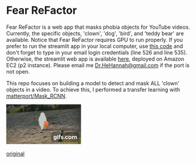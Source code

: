 # Fear ReFactor
Fear ReFactor is a web app that masks phobia objects for YouTube videos. Currently, the specific objects, 'clown', 'dog', 'bird', and 'teddy bear' are available.
Notice that Fear ReFactor requires GPU to run properly. If you prefer to run the streamlit app in your local computer, use [this code](https://github.com/HannahhoHe/Fear-ReFactor-Mask-R-CNN-Transfer-Learning/blob/master/FearReFactor_streamlit_pub.py) and don't forget to type in your email login credentials (line 526 and line 535). Otherwise, the streamlit web app is available [here](https://52.34.156.240:8501), deployed on Amazon EC2 (p2 instance). Please email me Dr.HeHannah@gmail.com if the port is not open.   

This repo focuses on building a model to detect and mask ALL 'clown' objects in a video. To achieve this, I performed a transfer learning with [matterport/Mask_RCNN](https://github.com/matterport/Mask_RCNN).  


![alt text](gif_small.gif)

[original](https://www.youtube.com/watch?v=GGOMD2DlJUY&t=107s)

